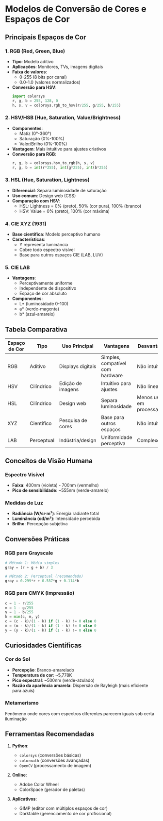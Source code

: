# Modelos de Conversão de Cores e Espaços de Cor

## Principais Espaços de Cor

### 1. RGB (Red, Green, Blue)

- **Tipo**: Modelo aditivo
- **Aplicações**: Monitores, TVs, imagens digitais
- **Faixa de valores**:
  - 0-255 (8 bits por canal)
  - 0.0-1.0 (valores normalizados)
- **Conversão para HSV**:
  ```python
  import colorsys
  r, g, b = 255, 128, 0
  h, s, v = colorsys.rgb_to_hsv(r/255, g/255, b/255)
  ```

### 2. HSV/HSB (Hue, Saturation, Value/Brightness)

- **Componentes**:
  - Matiz (0°-360°)
  - Saturação (0%-100%)
  - Valor/Brilho (0%-100%)
- **Vantagem**: Mais intuitivo para ajustes criativos
- **Conversão para RGB**:
  ```python
  r, g, b = colorsys.hsv_to_rgb(h, s, v)
  r, g, b = int(r*255), int(g*255), int(b*255)
  ```

### 3. HSL (Hue, Saturation, Lightness)

- **Diferencial**: Separa luminosidade de saturação
- **Uso comum**: Design web (CSS)
- **Comparação com HSV**:
  - HSL: Lightness = 0% (preto), 50% (cor pura), 100% (branco)
  - HSV: Value = 0% (preto), 100% (cor máxima)

### 4. CIE XYZ (1931)

- **Base científica**: Modelo perceptivo humano
- **Características**:
  - Y representa luminância
  - Cobre todo espectro visível
  - Base para outros espaços CIE (LAB, LUV)

### 5. CIE LAB

- **Vantagens**:
  - Perceptivamente uniforme
  - Independente de dispositivo
  - Espaço de cor absoluto
- **Componentes**:
  - L\* (luminosidade 0-100)
  - a\* (verde-magenta)
  - b\* (azul-amarelo)

## Tabela Comparativa

| Espaço de Cor | Tipo       | Uso Principal     | Vantagens                        | Desvantagens                 |
| ------------- | ---------- | ----------------- | -------------------------------- | ---------------------------- |
| RGB           | Aditivo    | Displays digitais | Simples, compatível com hardware | Não intuitivo                |
| HSV           | Cilíndrico | Edição de imagens | Intuitivo para ajustes           | Não linear                   |
| HSL           | Cilíndrico | Design web        | Separa luminosidade              | Menos usado em processamento |
| XYZ           | Científico | Pesquisa de cores | Base para outros espaços         | Não intuitivo                |
| LAB           | Perceptual | Indústria/design  | Uniformidade perceptiva          | Complexo                     |

## Conceitos de Visão Humana

### Espectro Visível

- **Faixa**: 400nm (violeta) - 700nm (vermelho)
- **Pico de sensibilidade**: ~555nm (verde-amarelo)

### Medidas de Luz

- **Radiância (W/sr·m²)**: Energia radiante total
- **Luminância (cd/m²)**: Intensidade percebida
- **Brilho**: Percepção subjetiva

## Conversões Práticas

### RGB para Grayscale

```python
# Método 1: Média simples
gray = (r + g + b) / 3

# Método 2: Perceptual (recomendado)
gray = 0.299*r + 0.587*g + 0.114*b
```

### RGB para CMYK (Impressão)

```python
c = 1 - r/255
m = 1 - g/255
y = 1 - b/255
k = min(c, m, y)
c = (c - k)/(1 - k) if (1 - k) != 0 else 0
m = (m - k)/(1 - k) if (1 - k) != 0 else 0
y = (y - k)/(1 - k) if (1 - k) != 0 else 0
```

## Curiosidades Científicas

### Cor do Sol

- **Percepção**: Branco-amarelado
- **Temperatura de cor**: ~5,778K
- **Pico espectral**: ~500nm (verde-azulado)
- **Razão da aparência amarela**: Dispersão de Rayleigh (mais eficiente para azuis)

### Metamerismo

Fenômeno onde cores com espectros diferentes parecem iguais sob certa iluminação

## Ferramentas Recomendadas

1. **Python**:

   - `colorsys` (conversões básicas)
   - `colormath` (conversões avançadas)
   - `OpenCV` (processamento de imagem)

2. **Online**:

   - Adobe Color Wheel
   - ColorSpace (gerador de paletas)

3. **Aplicativos**:
   - GIMP (editor com múltiplos espaços de cor)
   - Darktable (gerenciamento de cor profissional)

